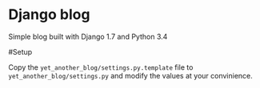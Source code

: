 Django blog
===========

Simple blog built with Django 1.7 and Python 3.4

#Setup

Copy the `yet_another_blog/settings.py.template` file to `yet_another_blog/settings.py` and modify the values at your convinience.
